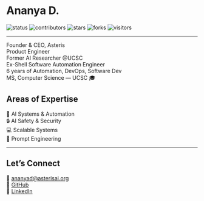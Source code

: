 # Ananya D.
 

<p align="left">
  <img src="https://img.shields.io/badge/status-updating-93e9be" alt="status" />
  <img src="https://img.shields.io/badge/contributors-3-C3B1E1" alt="contributors" />
  <img src="https://img.shields.io/badge/stars-0-F4A9C8" alt="stars" />
  <img src="https://img.shields.io/badge/forks-0-A8C0FF" alt="forks" />
  <img src="https://visitor-badge.laobi.icu/badge?page_id=ananyadd.ananyadd&color=EAD7D1" alt="visitors" />
  &nbsp;&nbsp;&nbsp;&nbsp;&nbsp;&nbsp;&nbsp;&nbsp;&nbsp;&nbsp;&nbsp;&nbsp;&nbsp;&nbsp;&nbsp;&nbsp;&nbsp;&nbsp;&nbsp;&nbsp;
</p>

</p>

</p>

---
Founder & CEO, Asteris<br>
Product Engineer<br>
Former AI Researcher @UCSC <br>
Ex-Shell Software Automation Engineer <br>
6 years of Automation, DevOps, Software Dev<br>
MS, Computer Science — UCSC 🎓



## Areas of Expertise  

 🤖 AI Systems & Automation  
 🔒 AI Safety & Security  
 💻 Scalable Systems  
 🎯 Prompt Engineering
 
---
</small>
</p>

## Let’s Connect  

📧 [ananyad@asterisai.org](mailto:ananyad@asterisai.org)  
🔗 [GitHub](https://github.com/ananyadd)  
💼 [LinkedIn](https://www.linkedin.com/in/ananya-das-a3016059/)





